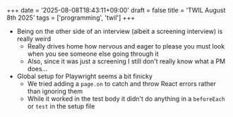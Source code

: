 +++
date = '2025-08-08T18:43:11+09:00'
draft = false
title = 'TWIL August 8th 2025'
tags = ['programming', 'twil']
+++

- Being on the other side of an interview (albeit a screening interview) is really weird
  - Really drives home how nervous and eager to please you must look when you see someone else going through it
  - Also, since it was just a screening I still don't really know what a PM does...
- Global setup for Playwright seems a bit finicky
  - We tried adding a `page.on` to catch and throw React errors rather than ignoring them
  - While it worked in the test body it didn't do anything in a `beforeEach` or `test` in the setup file
